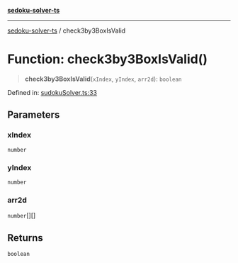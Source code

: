 [**sedoku-solver-ts**](../README.md)

***

[sedoku-solver-ts](../README.md) / check3by3BoxIsValid

# Function: check3by3BoxIsValid()

> **check3by3BoxIsValid**(`xIndex`, `yIndex`, `arr2d`): `boolean`

Defined in: [sudokuSolver.ts:33](https://github.com/zoolu-got-rhythm/sudoku-solver-ts/blob/5b1f0ac653f7fecf1ceb065958d23a79b16a6790/src/sudokuSolver.ts#L33)

## Parameters

### xIndex

`number`

### yIndex

`number`

### arr2d

`number`[][]

## Returns

`boolean`
